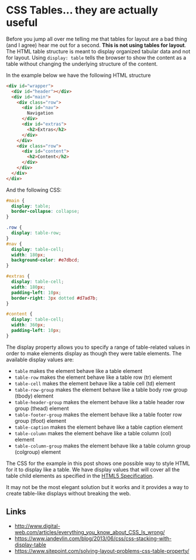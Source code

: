 # CSS Tables... they are actually useful

Before you jump all over me telling me that tables for layout are a bad thing (and I agree)  hear me out for a second. **This is not using tables for layout**. The HTML table structure is meant to display organized tabular data and not for layout. Using `display: table` tells the browser to show the content as a table without changing the underlying structure of the content. 
 
In the example below we have the following HTML structure

```html
<div id="wrapper"> 
  <div id="header"></div> 
  <div id="main"> 
    <div class="row">
      <div id="nav"> 
        Navigation
      </div>
      <div id="extras">
        <h2>Extras</h2> 
      </div>
    </div>
    <div class="row">
      <div id="content">
        <h2>Content</h2>
      </div>
    </div>
  </div>
</div>
```

And the following CSS: 

```css
#main { 
  display: table; 
  border-collapse: collapse; 
} 

.row {
  display: table-row;
}
#nav { 
  display: table-cell; 
  width: 180px; 
  background-color: #e7dbcd; 
} 

#extras { 
  display: table-cell; 
  width: 180px; 
  padding-left: 10px; 
  border-right: 3px dotted #d7ad7b; 
} 

#content { 
  display: table-cell; 
  width: 360px; 
  padding-left: 10px; 
} 
```

The display property allows you to specify a range of table-related values in order to make elements display as though they were table elements. The available display values are:

* `table` makes the element behave like a table element
* `table-row` makes the element behave like a table row (tr) element
* `table-cell` makes the element behave like a table cell (td) element
* `table-row-group` makes the element behave like a table body row group (tbody) element
* `table-header-group` makes the element behave like a table header row group (thead) element
* `table-footer-group` makes the element behave like a table footer row group (tfoot) element
* `table-caption` makes the element behave like a table caption element
* `table-column` makes the element behave like a table column (col) element
* `table-column-group` makes the element behave like a table column group (colgroup) element

The CSS for the example in this post shows one possible way to style HTML for it to display like a table. We have display values that will cover all the table child elements as specified in the [HTML5 Specification](https://www.w3.org/TR/html5/tabular-data.html#the-table-element). 

It may not be the most elegant solution but it works and it provides a way to create table-like displays without breaking the web.

## Links

* http://www.digital-web.com/articles/everything_you_know_about_CSS_Is_wrong/ 
* https://www.iandevlin.com/blog/2013/06/css/css-stacking-with-display-table
* https://www.sitepoint.com/solving-layout-problems-css-table-property/


